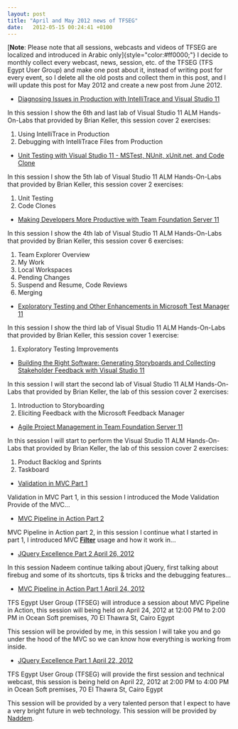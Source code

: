 ```yaml
---
layout: post
title: "April and May 2012 news of TFSEG"
date:   2012-05-15 00:24:41 +0100
---
```


[**Note**: Please note that all sessions, webcasts and videos of TFSEG
are localized and introduced in Arabic only]{style="color:#ff0000;"}
I decide to monthly collect every webcast, news, session, etc. of the
TFSEG (TFS Egypt User Group) and make one post about it, instead of
writing post for every event, so I delete all the old posts and collect
them in this post, and I will update this post for May 2012 and create a
new post from June 2012.

-   [Diagnosing Issues in Production with IntelliTrace and Visual Studio 11](https://sites.google.com/site/tfsegyptusergroup/webcasts/diagnosingissuesinproductionwithintellitraceandvisualstudio11 "Diagnosing Issues in Production with IntelliTrace")

In this session I show the 6th and last lab of Visual Studio 11 ALM
Hands-On-Labs that provided by Brian Keller, this session cover 2
exercises:

1.  Using IntelliTrace in Production
2.  Debugging with IntelliTrace Files from Production

-   [Unit Testing with Visual Studio 11 - MSTest, NUnit, xUnit.net, and Code Clone](https://sites.google.com/site/tfsegyptusergroup/webcasts/unittestingwithvisualstudio11-mstestnunitxunitnetandcodeclone "Unit Testing and Code Clones with Visual Studio 11")

In this session I show the 5th lab of Visual Studio 11 ALM Hands-On-Labs
that provided by Brian Keller, this session cover 2 exercises:

1.  Unit Testing
2.  Code Clones

-   [Making Developers More Productive with Team Foundation Server 11](https://sites.google.com/site/tfsegyptusergroup/webcasts/makingdevelopersmoreproductivewithteamfoundationserver11 "Making Developers More Productive with TFS 11")

In this session I show the 4th lab of Visual Studio 11 ALM Hands-On-Labs
that provided by Brian Keller, this session cover 6 exercises:

1.  Team Explorer Overview
2.  My Work
3.  Local Workspaces
4.  Pending Changes
5.  Suspend and Resume, Code Reviews
6.  Merging


-   [Exploratory Testing and Other Enhancements in Microsoft Test Manager 11](https://sites.google.com/site/tfsegyptusergroup/webcasts/exploratorytestingandotherenhancementsinmicrosofttestmanager11)

In this session I show the third lab of Visual Studio 11 ALM
Hands-On-Labs that provided by Brian Keller, this session cover 1
exercise:

1.  Exploratory Testing Improvements

-   [Building the Right Software: Generating Storyboards and Collecting Stakeholder Feedback with Visual Studio 11](https://sites.google.com/site/tfsegyptusergroup/webcasts/buildingtherightsoftwaregeneratingstoryboardsandcollectingstakeholderfeedbackwithvisualstudio11)

In this session I will start the second lab of Visual Studio 11 ALM
Hands-On-Labs that provided by Brian Keller, the lab of this session
cover 2 exercises:

1.  Introduction to Storyboarding
2.  Eliciting Feedback with the Microsoft Feedback Manager

-   [Agile Project Management in Team Foundation Server 11](https://sites.google.com/site/tfsegyptusergroup/webcasts/agileprojectmanagementinteamfoundationserver11)

In this session I will start to perform the Visual Studio 11 ALM
Hands-On-Labs that provided by Brian Keller, the lab of this session
cover 2 exercises:

1.  Product Backlog and Sprints
2.  Taskboard

-   [Validation in MVC Part 1](https://sites.google.com/site/tfsegyptusergroup/webcasts/validationinmvcpart1)

Validation in MVC Part 1, in this session I introduced the Mode
Validation Provide of the MVC...

-   [MVC Pipeline in Action Part 2](https://sites.google.com/site/tfsegyptusergroup/webcasts/mvcpipelineinactionpart2)

MVC Pipeline in Action part 2, in this session I continue what I started
in part 1, I introduced
MVC [**Filter**](http://msdn.microsoft.com/en-us/library/gg416513%28v=vs.98%29.aspx) usage
and how it work in...

-   [JQuery Excellence Part 2 April 26, 2012](https://sites.google.com/site/tfsegyptusergroup/webcasts/jqueryexcellencepart2april262012)

In this session Nadeem continue talking about jQuery, first talking
about firebug and some of its shortcuts, tips & tricks and the debugging
features...

-   [MVC Pipeline in Action Part 1 April 24, 2012](https://sites.google.com/site/tfsegyptusergroup/webcasts/mvcpipelineinactionpart1april242012)

TFS Egypt User Group (TFSEG) will introduce a session about MVC
Pipeline in Action, this session will being held on April 24, 2012 at
12:00 PM to 2:00 PM in Ocean Soft premises, 70 El Thawra St, Cairo Egypt

This session will be provided by me, in this session I will take you and go
under the hood of the MVC so we can know how everything is working from
inside.

-   [JQuery Excellence Part 1 April 22, 2012](https://sites.google.com/site/tfsegyptusergroup/webcasts/jqueryexcellencepart1april222012)

TFS Egypt User Group (TFSEG) will provide the first session and
technical webcast, this session is being held on April 22, 2012 at 2:00
PM to 4:00 PM in Ocean Soft premises, 70 El Thawra St, Cairo Egypt

This session will be provided by a very talented person that I expect to have
a very bright future in web technology. This session will be provided
by [Naddem](https://sites.google.com/site/tfsegyptusergroup/contributors "Nadeem").
